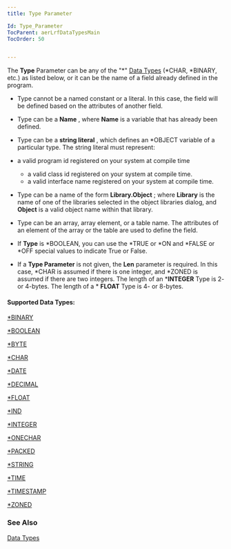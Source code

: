 ```yaml
---
title: Type Parameter

Id: Type_Parameter
TocParent: aerLrfDataTypesMain
TocOrder: 50


---
```


The **Type** Parameter can be any of the "*" [Data Types](aerLrfDataTypesMain.html) (*CHAR, *BINARY, etc.) as listed below, or it can be the name of a field already defined in the program. 

- Type cannot be a named constant or a literal. In this case, the field will be defined based on the attributes of another field.

- Type can be a **Name** , where **Name** is a variable that has already been defined.
- Type can be a **string literal** , which defines an *OBJECT variable of a particular type. The string literal must represent: 
<ul>
                    <li>

a valid program id registered on your system at compile time
- a valid class id registered on your system at compile time.
- a valid interface name registered on your system at compile time.

</li>
            <li>

Type can be a name of the form **Library.Object** ; where **Library** is the name of one of the libraries selected in the object libraries dialog, and **Object** is a valid object name within that library. 
</li>
            <li>

Type can be an array, array element, or a table name. The attributes of an element of the array or the table are used to define the field. 
</li>
            <li>

If **Type** is *BOOLEAN, you can use the *TRUE or *ON and *FALSE or *OFF special values to indicate True or False. 
</li>
            <li>

If a **Type Parameter** is not given, the **Len** parameter is required. In this case, *CHAR is assumed if there is one integer, and *ZONED is assumed if there are two integers. The length of an ***INTEGER** Type is 2- or 4-bytes. The length of a * **FLOAT** Type is 4- or 8-bytes.<br /> 
</li>
        </ul>

#### Supported Data Types:
[*BINARY](Binary_Data_Type.html) 

[*BOOLEAN](Boolean_Data_Type.html) 

[*BYTE](Byte_Data_Type.html) 

[*CHAR](Character_Data_Type.html) 

[*DATE](Date_Data_Type.html) 

[*DECIMAL](Decimal_Data_Type.html) 

[*FLOAT](Float_Data_Type.html) 

[*IND](Ind_Data_Type.html) 

[*INTEGER](Integer_Data_Type.html) 

[*ONECHAR](Onechar_Data_Type.html) 

[*PACKED](Packed_Data_Type.html) 

[*STRING](String_Data_Type.html) 

[*TIME](Time_Data_Type.html) 

[*TIMESTAMP](Timestamp_Data_Type.html) 

[*ZONED](Zoned_Data_Type.html) 

### See Also
[Data Types](aerLrfDataTypesMain.html) 
